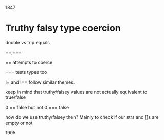 1847
# Truthy falsy type coercion

double vs trip equals

==,===

== attempts to coerce

=== tests types too

!= and !== follow similar themes.

keep in mind that truthy/falsey values are not actually equivalent to true/false

0 == false
but not 0 === false


how do we use truthy/falsey then?
Mainly to check if our strs and []s are empty or not

1905
